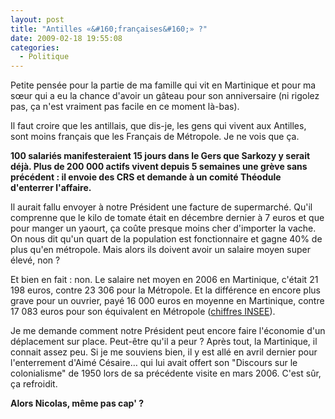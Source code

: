 ```yaml
---
layout: post
title: "Antilles «&#160;françaises&#160;» ?"
date: 2009-02-18 19:55:08
categories:
  - Politique
---
```


Petite pensée pour la partie de ma famille qui vit en Martinique et pour ma sœur qui a eu la chance d'avoir un gâteau pour son anniversaire (ni rigolez pas, ça n'est vraiment pas facile en ce moment là-bas).

Il faut croire que les antillais, que dis-je, les gens qui vivent aux Antilles, sont moins français que les Français de Métropole. Je ne vois que ça.

**100 salariés manifesteraient 15 jours dans le Gers que Sarkozy y serait déjà. Plus de 200 000 actifs vivent depuis 5 semaines une grève sans précédent&nbsp;: il envoie des CRS et demande à un comité Théodule d'enterrer l'affaire.**

Il aurait fallu envoyer à notre Président une facture de supermarché. Qu'il comprenne que le kilo de tomate était en décembre dernier à 7 euros et que pour manger un yaourt, ça coûte presque moins cher d'importer la vache. On nous dit qu'un quart de la population est fonctionnaire et gagne 40% de plus qu'en métropole. Mais alors ils doivent avoir un salaire moyen super élevé, non&nbsp;?

Et bien en fait&nbsp;: non. Le salaire net moyen en 2006 en Martinique, c'était 21 198 euros, contre 23 306 pour la Métropole. Et la différence en encore plus grave pour un ouvrier, payé 16 000 euros en moyenne en Martinique, contre 17 083 euros pour son équivalent en Métropole ([chiffres INSEE](http://www.insee.fr/fr/themes/theme.asp?theme=3&amp;sous_theme=1&amp;type=2&amp;nivgeo=23)).

Je me demande comment notre Président peut encore faire l'économie d'un déplacement sur place. Peut-être qu'il a peur&nbsp;? Après tout, la Martinique, il connait assez peu. Si je me souviens bien, il y est allé en avril dernier pour l'enterrement d'Aimé Césaire… qui lui avait offert son "Discours sur le colonialisme" de 1950 lors de sa précédente visite en mars 2006\. C'est sûr, ça refroidit.

**Alors Nicolas, même pas cap'&nbsp;?**